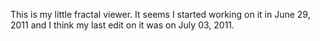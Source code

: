 This is my little fractal viewer.
It seems I started working on it in June 29, 2011 and I think my last edit on it was on July 03, 2011.